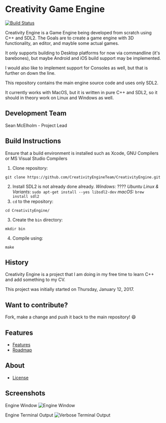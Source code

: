 # Creativity Game Engine
[![Build Status](https://travis-ci.org/CreativityEngineTeam/CreativityEngine.svg?branch=master)](https://travis-ci.org/CreativityEngineTeam/CreativityEngine)

Creativity Engine is a Game Engine being developed from scratch using C++ and SDL2. The Goals are to create a game engine with 3D functionality, an editor, and mayble some actual games.

It only supports building to Desktop platforms for now via commandline (it's barebones), but maybe Android and iOS build support may be implemented.

I would also like to implement support for Consoles as well, but that is further on down the line.

This repository contains the main engine source code and uses only SDL2.

It currently works with MacOS, but it is written in pure C++ and SDL2, so it should in theory work on Linux and Windows as well.

## Development Team
Sean McElholm - Project Lead


## Build Instructions
Ensure that a build environment is installed such as Xcode, GNU Compilers or MS Visual Studio Compilers

1. Clone repository:
```
git clone https://github.com/CreativityEngineTeam/CreativityEngine.git
```
2. Install SDL2 is not already done already.
*Windows:* ????
*Ubuntu Linux & Variants*: `sudo apt-get install --yes libsdl2-dev`
*macOS:* `brew install sdl2`
3. `cd` to the repository:
```
cd CreativityEngine/
```
3. Create the `bin` directory:
```
mkdir bin
```
4. Compile using:
```
make
```

## History
Creativity Engine is a project that I am doing in my free time to learn C++ and add something to my CV.

This project was initially started on Thursday, January 12, 2017.

## Want to contribute? 
Fork, make a change and push it back to the main repository! :smile:

## Features
* [Features](https://github.com/seanny/CreativityEngine/blob/master/FEATURES.md)
* [Roadmap](https://github.com/seanny/CreativityEngine/blob/master/ROADMAP.md)

## About
* [License](https://github.com/seanny/CreativityEngine/blob/master/LICENSE)

## Screenshots

Engine Window
![Engine Window](https://github.com/seanny/CreativityEngine/blob/master/screenshots/app_window.png)

Engine Terminal Output
![Verbose Terminal Output](https://github.com/seanny/CreativityEngine/blob/master/screenshots/app_terminal.png)